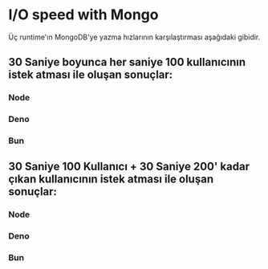 # I/O speed with Mongo
Üç runtime'ın MongoDB'ye yazma hızlarının karşılaştırması aşağıdaki gibidir. 

## 30 Saniye boyunca her saniye 100 kullanıcının istek atması ile oluşan sonuçlar:

### Node

### Deno 

### Bun

## 30 Saniye 100 Kullanıcı + 30 Saniye 200' kadar çıkan kullanıcının istek atması ile oluşan sonuçlar:

### Node

### Deno


### Bun
